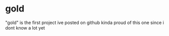 # gold
"gold" is the first project ive posted on github
kinda proud of this one since i dont know a lot yet
